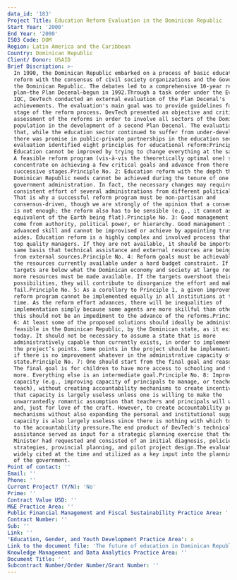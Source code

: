 ```yaml
---
data_id: '183'
Project Title: Education Reform Evaluation in the Dominican Republic
Start Year: '2000'
End Year: '2000'
ISO3 Code: DOM
Region: Latin America and the Caribbean
Country: Dominican Republic
Client/ Donor: USAID
Brief Discription: >-
  In 1990, the Dominican Republic embarked on a process of basic education
  reform with the consensus of civil society organizations and the Government of
  the Dominican Republic. The debates led to a comprehensive 10-year reform
  plan—the Plan Decenal—begun in 1992.Through a task order under the Evaluation
  IQC, DevTech conducted an external evaluation of the Plan Decenal's
  achievements. The evaluation's main goal was to provide guidelines for a new
  stage of the reform process. DevTech presented an objective and critical
  assessment of the reforms in order to involve all sectors of the Dominican
  population in the development of a second Plan Decenal. The evaluation found
  that, while the education sector continued to suffer from under-development,
  there was promise in public-private partnerships in the education sector. The
  evaluation identified eight principles for educational reform:Principle No. 1:
  Education cannot be improved by trying to change everything at the same time.
  A feasible reform program (vis-à-vis the theoretically optimal one) should
  concentrate on achieving a few critical goals and advance from there in
  successive stages.Principle No. 2: Education reform with the depth the
  Dominican Republic needs cannot be achieved during the tenure of one
  government administration. In fact, the necessary changes may require the
  consistent effort of several administrations from different political parties.
  That is why a successful reform program must be non-partisan and
  consensus-driven, though we are strongly of the opinion that a consensus base
  is not enough; the reform also has to be sensible (e.g., it cannot assume the
  equivalent of the Earth being flat).Principle No. 3: Good management does not
  come from authority, political power, or hierarchy. Good management is an
  advanced skill and cannot be improvised or achieve by appointing trusted
  aides. Education reform is a highly complex and involved process that requires
  top quality managers. If they are not available, it should be imported on the
  same basis that technical assistance and external resources are being brought
  from external sources.Principle No. 4: Reform goals must be achievable with
  the resources currently available under a hard budget constraint. If those
  targets are below what the Dominican economy and society at large require,
  more resources must be made available. If the targets overshoot their
  possibilities, they will contribute to disorganize the effort and make it
  fail.Principle No. 5: As a corollary to Principle 1, a given improvement of a
  reform program cannot be implemented equally in all institutions at the same
  time. As the reform effort advances, there will be inequalities of
  implementation simply because some agents are more skillful than others, but
  this should not be an impediment to the advance of the reforms.Principle No.
  6: At least some of the proposed solutions should ideally be administratively
  feasible in the Dominican Republic, by the Dominican state, as it exists
  today. It should not be necessary to assume a state that is more
  administratively capable than currently exists, in order to implement all of
  the project’s points. Some points in the project should be implementable even
  if there is no improvement whatever in the administrative capacity of the
  state.Principle No. 7: One should start from the final goal and reason back.
  The final goal is for children to have more access to schooling and to learn
  more. Everything else is an intermediate goal.Principle No. 8: Improving
  capacity (e.g., improving capacity of principals to manage, or teachers to
  teach), without creating accountability mechanisms to create incentives to use
  that capacity is largely useless unless one is willing to make the
  unwarrantedly romantic assumption that teachers and principals will work hard
  and, just for love of the craft. However, to create accountability pressure
  mechanisms without also expanding the personal and institutional supply
  capacity is also largely useless since there is nothing with which to respond
  to the accountability pressure.The end product of DevTech's technical
  assistance served as input for a strategic planning exercise that the future
  Minister had requested and consisted of an initial diagnosis, policies and
  strategies, provincial planning, and pilot project design.The evaluation was
  widely cited at the time and utilized as a key input into the planning process
  of the government.
Point of contact: ''
Email: ''
Phone: ''
Current Project? (Y/N): 'No'
Prime: ''
Contract Value USD: ''
M&E Practice Area: ''
Public Financial Management and Fiscal Sustainability Practice Area: ''
Contract Number: ''
Sub: ''
Link: ''
'Education, Gender, and Youth Development Practice Area': x
Link to the document file: 'The future of education in Dominican Republic : opportunities and challenges'
Knowledge Management and Data Analytics Practice Area: ''
Document Title: ''
Subcontract Number/Order Number/Grant Number: ''
---
```

